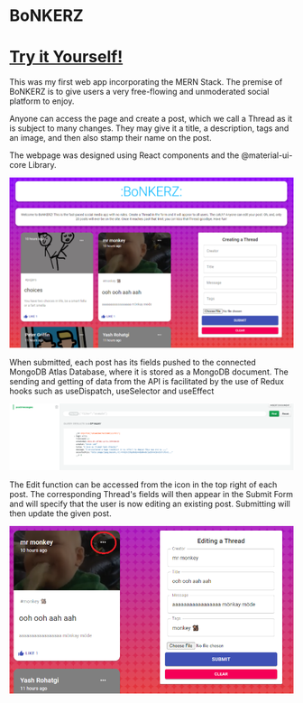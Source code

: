 # BoNKERZ

# [Try it Yourself!](https://bonkerz.herokuapp.com)

This was my first web app incorporating the MERN Stack. The premise of BoNKERZ is to give users a very free-flowing and unmoderated social platform to enjoy.

Anyone can access the page and create a post, which we call a Thread as it is subject to many changes. They may give it a title, a description, tags and an image, and then also stamp their name on the post.

The webpage was designed using React components and the @material-ui-core Library.

![PageScreenshot](/screenshots/webpage.png/)

When submitted, each post has its fields pushed to the connected MongoDB Atlas Database, where it is stored as a MongoDB document.
The sending and getting of data from the API is facilitated by the use of Redux hooks such as useDispatch, useSelector and useEffect

![DatabaseScreenshot](/screenshots/db.png/)

The Edit function can be accessed from the icon in the top right of each post. The corresponding Thread's fields will then appear in the Submit Form and will specify that the user is now editing an existing post. Submitting will then update the given post.

![EditScreenshot](/screenshots/edit.png/)
